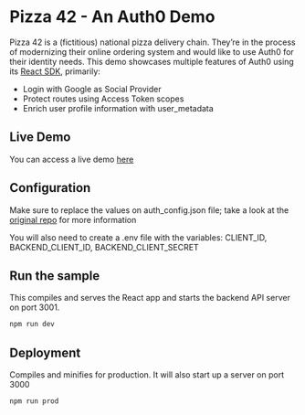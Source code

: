 #  Pizza 42 - An Auth0 Demo
Pizza 42 is a (fictitious) national pizza delivery chain. They’re in the process of modernizing their online ordering system and would like to use Auth0 for their identity needs.
This demo showcases multiple features of Auth0 using its [React SDK](https://github.com/auth0/auth0-react), primarily:
- Login with Google as Social Provider
- Protect routes using Access Token scopes
- Enrich user profile information with user_metadata

## Live Demo
You can access a live demo [here](https://pizza42-auth0.herokuapp.com/)

## Configuration
Make sure to replace the values on auth_config.json file; take a look at the [original repo](https://github.com/auth0-samples/auth0-react-samples) for more information

You will also need to create a .env file with the variables: CLIENT_ID, BACKEND_CLIENT_ID, BACKEND_CLIENT_SECRET

## Run the sample
This compiles and serves the React app and starts the backend API server on port 3001.

```bash
npm run dev
```

## Deployment

Compiles and minifies for production. It will also start up a server on port 3000

```bash
npm run prod
```
